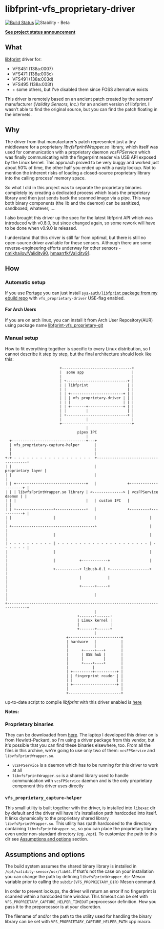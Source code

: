 # libfprint-vfs_proprietary-driver

[![Build Status](https://travis-ci.com/rindeal/libfprint-vfs_proprietary-driver.svg?branch=master)](https://travis-ci.com/rindeal/libfprint-vfs_proprietary-driver)
![Stability - Beta](https://img.shields.io/badge/stability-beta-33bbff.svg)

[**See project status announcement**](https://github.com/rindeal/libfprint-vfs_proprietary-driver/issues/8)

## What

[libfprint](https://www.freedesktop.org/wiki/Software/fprint/libfprint/) driver for:

  - VFS451 (138a:0007)
  - VFS471 (138a:003c)
  - VFS491 (138a:003d)
  - VFS495 (138a:003f)
  - \+ some others, but I've disabled them since FOSS alternative exists

This driver is remotely based on an ancient patch created by the sensors' manufacturer (_Validity Sensors, Inc._) for an ancient version of libfprint. I wasn't able to find the original source, but you can find the patch floating in the internets.


## Why

The driver from that manufacturer's patch represented just a tiny middleware for a proprietary _libvfsFprintWrapper.so_ library,
which itself was used for communication with a proprietary daemon _vcsFPService_ which was finally communicating with the fingerprint reader via USB API exposed by the Linux kernel.
This approach proved to be very buggy and worked just about 50% of time, the other half you ended up with a nasty lockup.
Not to mention the inherent risks of loading a closed-source proprietary library into the calling process' memory space.

So what I did in this project was to separate the proprietary binaries completely by creating a dedicated process
which loads the proprietary library and then just sends back the scanned image via a pipe.
This way both binary components (the lib and the daemon) can be sanitized, sandboxed, whatever, ....

I also brought this driver up the spec for the latest libfprint API which was introduced with v0.8.0, but since changed again, so some rework will have to be done when v0.9.0 is released.

I understand that this driver is still far from optimal, but there is still no open-source driver available for these sensors.
Although there are some reverse-engineering efforts underway for other sensors - [nmikhailov/Validity90](https://github.com/nmikhailov/Validity90), [hmaarrfk/Validity91](https://github.com/hmaarrfk/Validity91).


## How

### Automatic setup

If you use [Portage](https://wiki.gentoo.org/wiki/Portage) you can just install [`sys-auth/libfprint` package from my ebuild repo](https://github.com/rindeal/rindeal-ebuild-repo/tree/master/sys-auth/libfprint)
with `vfs_proprietary-driver` USE-flag enabled.

#### For Arch Users
If you are on arch linux, you can install it from Arch User Repository(AUR) using package name [libfprint-vfs_proprietary-git](https://aur.archlinux.org/packages/libfprint-vfs_proprietary-git/)

### Manual setup
How to fit everything together is specific to every Linux distribution, so I cannot describe it step by step, but the final architecture should look like this:

```plain
                         +--------------------------------+
                         |  some app                      |
                         |                                |
                         | +----------------------------+ |
                         | | libfprint                  | |
                         | |                            | |
                         | | +------------------------+ | |
                         | | | vfs_proprietary-driver | | |
                         | | |                        | | |
                         | | +-------+----------------+ | |
                         | |         |                  | |
                         | +----------------------------+ |
                         |           |                    |
                         +--------------------------------+
                                     |
                                 pipes IPC
                                     |
  +----------------------------------+---+
  | vfs_proprietary-capture-helper       |
  |                                      |
  |                                      |
+-+ - - - - - - - - - - - - - - - - - -  +--------------------------------------+
| |                                      |                    proprietary layer |
| |                                      |                                      |
| | +--------------------------------+   |              +---------------------+ |
| | | libvfsFprintWrapper.so library | <--------------> | vcsFPService daemon | |
| | |                                |   | custom IPC   |                     | |
| | +-----------------+--------------+   |              +---------+-----------+ |
| |                   |                  |                        |             |
| +--------------------------------------+                        |             |
|                     |                                           |             |
| - - - - - - - - - - | - - - - - - - - - - - - - - - - - - - - - | - - - - - - |
|                     |                                           |             |
|                     |           +------------+                  |             |
|                     +-----------+ libusb-0.1 +------------------+             |
|                                 |            |                                |
|                                 +------+-----+                                |
|                                        |                                      |
+-------------------------------------------------------------------------------+
                                         |
                                 +-------+------+
                                 | Linux kernel |
                                 |              |
                                 +-------+------+
                                         |
                            +------------------------+
                            | hardware   |           |
                            |            |           |
                            |      +-----+---+       |
                            |      | USB hub |       |
                            |      |         |       |
                            |      +----+----+       |
                            |           |            |
                            | +---------+----------+ |
                            | | fingerprint reader | |
                            | |                    | |
                            | +--------------------+ |
                            |                        |
                            +------------------------+

```

up-to-date script to compile _libfprint_ with this driver enabled is [here](https://github.com/rindeal/libfprint-vfs_proprietary-driver/blob/master/.ci/script)


**Notes:**

### Proprietary binaries

They can be downloaded from [here](https://ftp.hp.com/pub/softpaq/sp84501-85000/sp84530.tar).
The laptop I developed this driver on is from Hewlett-Packard, so I'm using a driver package from this vendor, but it's possible that you can find these binaries elsewhere, too.
From all the files in this archive, we're going to use only two of them: `vcsFPService` and `libvfsFprintWrapper.so`.

- `vcsFPService` is a daemon which has to be running for this driver to work at all
- `libvfsFprintWrapper.so` is a shared library used to handle communication with `vcsFPService` daemon and is the only proprietary component this driver uses directly


### `vfs_proprietary_capture-helper`

This small utility is built together with the driver, is installed into `libexec` dir by default and the driver will have it's installation path hardcoded into itself.
It links dynamically to the proprietary shared library `libvfsFprintWrapper.so`.
This utility has rpath hardcoded to the directory containing `libvfsFprintWrapper.so`, so you can place the proprietary library even under non-standard directory (eg. `/opt`).
To customize the path to this dir see [Assumptions and options](#assumptions-and-options) section.


## Assumptions and options

The build system assumes the shared binary library is installed in `/opt/validity-sensor/usr/lib64`.
If that's not the case on your installation you can change the path by defining `libvfsFprintWrapper_dir` Meson variable prior to calling the `subdir(VFS_PROPRIETARY_DIR)` Meson command.

In order to prevent lockups, the driver will return an error if no fingerprint is scanned within a hardcoded time window.
This timeout can be set with `VFS_PROPRIETARY_CAPTURE_HELPER_TIMEOUT` preprocessor definition. How you pass it to the preporcessor is at your discretion.

The filename of and/or the path to the utility used for handling the binary library can be set with `VFS_PROPRIETARY_CAPTURE_HELPER_PATH` cpp macro.
